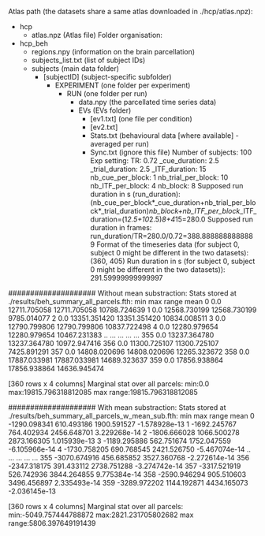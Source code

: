 Atlas path (the datasets share a same atlas downloaded in ./hcp/atlas.npz):
- hcp
	- atlas.npz (Atlas file)
Folder organisation:
- hcp_beh
	- regions.npy (information on the brain parcellation)
	- subjects_list.txt (list of subject IDs)
	- subjects (main data folder)
		- [subjectID] (subject-specific subfolder)
			- EXPERIMENT (one folder per experiment)
				- RUN (one folder per run)
					- data.npy (the parcellated time series data)
					- EVs (EVs folder)
						- [ev1.txt] (one file per condition)
						- [ev2.txt]
						- Stats.txt (behavioural data [where available] - averaged per run)
						- Sync.txt (ignore this file)
Number of subjects: 100
Exp setting:
	TR: 0.72
	_cue_duration: 2.5
	_trial_duration: 2.5
	_ITF_duration: 15
	nb_cue_per_block: 1
	nb_trial_per_block: 10
	nb_ITF_per_block: 4
	nb_block: 8
	Supposed run duration in s (run_duration): (nb_cue_per_block*_cue_duration+nb_trial_per_block*_trial_duration)*nb_block+nb_ITF_per_block*_ITF_duration=(1*2.5+10*2.5)*8+4*15=280.0
	Supposed run duration in frames: run_duration/TR=280.0/0.72=388.8888888888889
Format of the timeseries data (for subject 0, subject 0 might be different in the two datasets): (360, 405)
Run duration in s (for subject 0, subject 0 might be different in the two datasets)): 291.59999999999997

####################
Without mean substraction:
Stats stored at ./results/beh_summary_all_parcels.fth:
     min           max         range          mean
0    0.0  12711.705058  12711.705058  10788.724639
1    0.0  12568.730199  12568.730199   9785.014077
2    0.0  13351.351420  13351.351420  10834.008511
3    0.0  12790.799806  12790.799806  10837.722498
4    0.0  12280.979654  12280.979654  10467.231383
..   ...           ...           ...           ...
355  0.0  13237.364780  13237.364780  10972.947416
356  0.0  11300.725107  11300.725107   7425.891291
357  0.0  14808.020696  14808.020696  12265.323672
358  0.0  17887.033981  17887.033981  14689.323637
359  0.0  17856.938864  17856.938864  14636.945474

[360 rows x 4 columns]
Marginal stat over all parcels:
	min:0.0
	max:19815.796318812085
	max range:19815.796318812085

####################
With mean substraction:
Stats stored at ./results/beh_summary_all_parcels_w_mean_sub.fth:
             min          max        range          mean
0   -1290.098341   610.493186  1900.591527 -1.578928e-13
1   -1692.245767   764.402934  2456.648701  3.229268e-14
2   -1806.666028  1066.500278  2873.166305  1.015939e-13
3   -1189.295886   562.751674  1752.047559 -6.105966e-14
4   -1730.758205   690.768545  2421.526750 -5.467074e-14
..           ...          ...          ...           ...
355 -3070.674916   456.685852  3527.360768 -2.272614e-14
356 -2347.318175   391.433112  2738.751288 -3.274742e-14
357 -3317.521919   526.742936  3844.264855  9.775384e-14
358 -2590.946294   905.510603  3496.456897  2.335493e-14
359 -3289.972202  1144.192871  4434.165073 -2.036145e-13

[360 rows x 4 columns]
Marginal stat over all parcels:
	min:-5049.757444788872
	max:2821.231705802682
	max range:5806.397649191439
